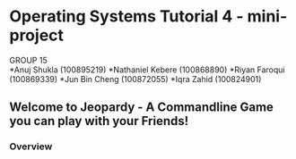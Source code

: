 # Operating Systems Tutorial 4 - mini-project

GROUP 15  
*Anuj Shukla (100895219)
*Nathaniel Kebere (100868890)
*Riyan Faroqui (100869339)
*Jun Bin Cheng (100872055)
*Iqra Zahid (100824901)

## Welcome to Jeopardy - A Commandline Game you can play with your Friends!
### Overview



